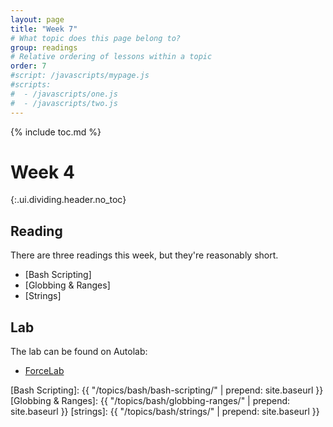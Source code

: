 ```yaml
---
layout: page
title: "Week 7"
# What topic does this page belong to?
group: readings
# Relative ordering of lessons within a topic
order: 7
#script: /javascripts/mypage.js
#scripts:
#  - /javascripts/one.js
#  - /javascripts/two.js
---
```



{% include toc.md %}

# Week 4
{:.ui.dividing.header.no_toc}

## Reading

There are three readings this week, but they're reasonably short.

- [Bash Scripting]
- [Globbing & Ranges]
- [Strings]

## Lab

The lab can be found on Autolab:

- [ForceLab](https://autolab.andrew.cmu.edu/courses/07131-f19/assessments/forcelab)


[Bash Scripting]:    {{ "/topics/bash/bash-scripting/"  | prepend: site.baseurl }}
[Globbing & Ranges]: {{ "/topics/bash/globbing-ranges/" | prepend: site.baseurl }}
[strings]:           {{ "/topics/bash/strings/"         | prepend: site.baseurl }}
